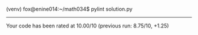 (venv) fox@enine014:~/math034$ pylint solution.py 

-------------------------------------------------------------------
Your code has been rated at 10.00/10 (previous run: 8.75/10, +1.25)
